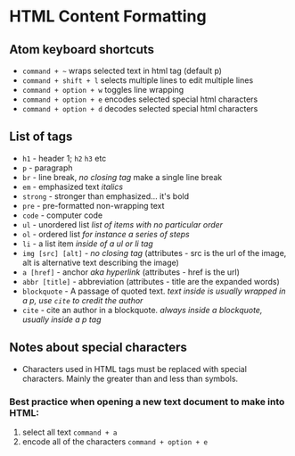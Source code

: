 # HTML Content Formatting

## Atom keyboard shortcuts

* `command + ~` wraps selected text in html tag (default p)
* `command + shift + l` selects multiple lines to edit multiple lines
* `command + option + w` toggles line wrapping
* `command + option + e` encodes selected special html characters
* `command + option + d` decodes selected special html characters


## List of tags

* `h1` - header 1; `h2` `h3` etc
* `p` - paragraph
* `br` - line break, *no closing tag* make a single line break
* `em` - emphasized text *italics*
* `strong` - stronger than emphasized... it's bold
* `pre` - pre-formatted non-wrapping text
* `code` - computer code
* `ul` - unordered list *list of items with no particular order*
* `ol` - ordered list *for instance a series of steps*
* `li` - a list item *inside of a ul or li tag*
* `img [src] [alt]` - *no closing tag* (attributes - src is the url of the image, alt is alternative text describing the image)
* `a [href]` - anchor *aka hyperlink* (attributes - href is the url)
* `abbr [title]` - abbreviation (attributes - title are the expanded words)
* `blockquote` - A passage of quoted text. *text inside is usually wrapped in a p, use `cite` to credit the author*
* `cite` - cite an author in a blockquote. *always inside a blockquote, usually inside a p tag*


## Notes about special characters

* Characters used in HTML tags must be replaced with special characters. Mainly the greater than and less than symbols.

### Best practice when opening a new text document to make into HTML:

1. select all text `command + a`
2. encode all of the characters  `command + option + e`
